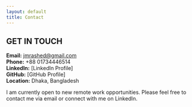 ```yaml
---
layout: default
title: Contact
---
```


## GET IN TOUCH

**Email:** jmrashed@gmail.com  
**Phone:** +88 01734446514  
**LinkedIn:** [LinkedIn Profile]  
**GitHub:** [GitHub Profile]  
**Location:** Dhaka, Bangladesh

I am currently open to new remote work opportunities. Please feel free to contact me via email or connect with me on LinkedIn.
